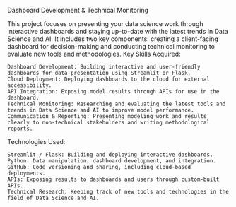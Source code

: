Dashboard Development & Technical Monitoring

This project focuses on presenting your data science work through interactive dashboards and staying up-to-date with the latest trends in Data Science and AI. It includes two key components: creating a client-facing dashboard for decision-making and conducting technical monitoring to evaluate new tools and methodologies.
Key Skills Acquired:

    Dashboard Development: Building interactive and user-friendly dashboards for data presentation using Streamlit or Flask.
    Cloud Deployment: Deploying dashboards to the cloud for external accessibility.
    API Integration: Exposing model results through APIs for use in the dashboard.
    Technical Monitoring: Researching and evaluating the latest tools and trends in Data Science and AI to improve model performance.
    Communication & Reporting: Presenting modeling work and results clearly to non-technical stakeholders and writing methodological reports.

Technologies Used:

    Streamlit / Flask: Building and deploying interactive dashboards.
    Python: Data manipulation, dashboard development, and integration.
    GitHub: Code versioning and sharing, including cloud-based deployments.
    APIs: Exposing results to dashboards and users through custom-built APIs.
    Technical Research: Keeping track of new tools and technologies in the field of Data Science and AI.
